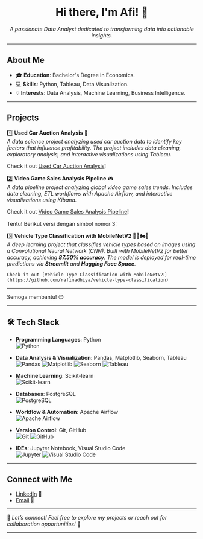<h1 align="center">Hi there, I'm Afi! 👋</h1>
<p align="center">
  <i>A passionate Data Analyst dedicated to transforming data into actionable insights.</i>
</p>

---

## About Me
- 🎓 **Education**: Bachelor's Degree in Economics.
- 💻 **Skills**: Python, Tableau, Data Visualization.
- 💡 **Interests**: Data Analysis, Machine Learning, Business Intelligence.

---

## Projects  
1️⃣ **Used Car Auction Analysis** 🚗  
   *A data science project analyzing used car auction data to identify key factors that influence profitability. The project includes data cleaning, exploratory analysis, and interactive visualizations using Tableau.*  
   
   Check it out [Used Car Auction Analysis](https://github.com/rafinadhiya/used-car-auction-analysis)❕  

2️⃣ **Video Game Sales Analysis Pipeline** 🎮  
   *A data pipeline project analyzing global video game sales trends. Includes data cleaning, ETL workflows with Apache Airflow, and interactive visualizations using Kibana.*  
   
   Check it out [Video Game Sales Analysis Pipeline](https://github.com/rafinadhiya/video-game-sales-analysis-pipeline)❕ 

Tentu! Berikut versi dengan simbol nomor 3:

3️⃣ **Vehicle Type Classification with MobileNetV2 🚗🚚🏍️🚌**  
    *A deep learning project that classifies vehicle types based on images using a Convolutional Neural Network (CNN). Built with MobileNetV2 for better accuracy, achieving **87.50% accuracy**. The model is deployed for real-time predictions via **Streamlit** and          **Hugging Face Space**.*
    
    Check it out [Vehicle Type Classification with MobileNetV2❕](https://github.com/rafinadhiya/vehicle-type-classification)

---

Semoga membantu! 😊
  
---

## 🛠️ Tech Stack

- **Programming Languages**: Python  
  ![Python](https://img.shields.io/badge/Python-3776AB?style=flat&logo=python&logoColor=white)

- **Data Analysis & Visualization**: Pandas, Matplotlib, Seaborn, Tableau  
  ![Pandas](https://img.shields.io/badge/Pandas-150458?style=flat&logo=pandas&logoColor=white)
  ![Matplotlib](https://img.shields.io/badge/Matplotlib-11557C?style=flat&logo=matplotlib&logoColor=white)
  ![Seaborn](https://img.shields.io/badge/Seaborn-3776AB?style=flat&logo=python&logoColor=white)
  ![Tableau](https://img.shields.io/badge/Tableau-E97627?style=flat&logo=tableau&logoColor=white)

- **Machine Learning**: Scikit-learn  
  ![Scikit-learn](https://img.shields.io/badge/Scikit--learn-F7931E?style=flat&logo=scikit-learn&logoColor=white)

- **Databases**: PostgreSQL  
  ![PostgreSQL](https://img.shields.io/badge/PostgreSQL-336791?style=flat&logo=postgresql&logoColor=white)

- **Workflow & Automation**: Apache Airflow  
  ![Apache Airflow](https://img.shields.io/badge/Apache%20Airflow-017CEE?style=flat&logo=apache-airflow&logoColor=white)

- **Version Control**: Git, GitHub  
  ![Git](https://img.shields.io/badge/Git-F05032?style=flat&logo=git&logoColor=white)
  ![GitHub](https://img.shields.io/badge/GitHub-181717?style=flat&logo=github&logoColor=white)

- **IDEs**: Jupyter Notebook, Visual Studio Code  
  ![Jupyter](https://img.shields.io/badge/Jupyter-F37626?style=flat&logo=jupyter&logoColor=white)
  ![Visual Studio Code](https://img.shields.io/badge/VS%20Code-007ACC?style=flat&logo=visual-studio-code&logoColor=white)

---

## Connect with Me
- [LinkedIn](https://www.linkedin.com/in/rafinadhiya/) 💼
- [Email](mailto:rafina.pradani@gmail.com) 📧

---

💬 *Let’s connect! Feel free to explore my projects or reach out for collaboration opportunities!* 🚀

---
